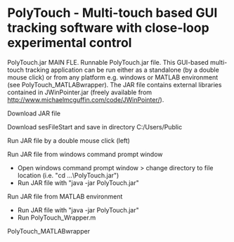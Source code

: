 # PolyTouch - Multi-touch based GUI tracking software with close-loop experimental control

PolyTouch.jar
MAIN FLE. Runnable PolyTouch.jar file. This GUI-based multi-touch tracking application can be run either as a standalone (by a double mouse click) or from any platform e.g. windows or MATLAB environment (see PolyTouch_MATLABwrapper). The JAR file contains external libraries contained in JWinPointer.jar (freely available from http://www.michaelmcguffin.com/code/JWinPointer/).

Download JAR file

Download sesFileStart and save in directory C:/Users/Public

Run JAR file by a double mouse click (left)

Run JAR file from windows command prompt window
  - Open windows command prompt window > change directory to file location (i.e. "cd ...\PolyTouch.jar")
  - Run JAR file with "java -jar PolyTouch.jar"

Run JAR file from MATLAB environment 
  - Run JAR file with "java -jar PolyTouch.jar"
 -	Run PolyTouch_Wrapper.m

PolyTouch_MATLABwrapper
